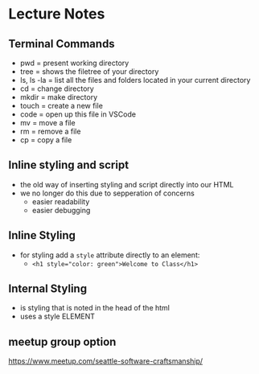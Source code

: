 # Lecture Notes 

## Terminal Commands
- pwd = present working directory
- tree = shows the filetree of your directory
- ls, ls -la = list all the files and folders located in your current directory
- cd = change directory
- mkdir = make directory
- touch = create a new file
- code = open up this file in VSCode
- mv = move a file
- rm = remove a file
- cp = copy a file

## Inline styling and script
- the old way of inserting styling and script directly into our HTML
- we no longer do this due to sepperation of concerns 
  - easier readability
  - easier debugging

## Inline Styling 
- for styling add a `style` attribute directly to an element:
  - `<h1 style="color: green">Welcome to Class</h1>`

## Internal Styling 
- is styling that is noted in the head of the html
- uses a style ELEMENT

## meetup group option
https://www.meetup.com/seattle-software-craftsmanship/
